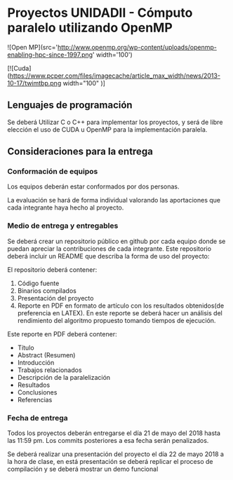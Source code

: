 # Proyectos UNIDADII - Cómputo paralelo utilizando OpenMP

![Open MP](src='http://www.openmp.org/wp-content/uploads/openmp-enabling-hpc-since-1997.png' width='100')

[![Cuda](https://www.pcper.com/files/imagecache/article_max_width/news/2013-10-17/twimtbp.png width="100" )]

## Lenguajes de programación

Se deberá Utilizar C o C++ para implementar los proyectos, y será de libre elección el uso de CUDA u OpenMP para la implementación paralela.

## Consideraciones para la entrega

### Conformación de equipos

Los equipos deberán estar conformados por dos personas. 

La evaluación se hará de forma individual valorando las aportaciones que cada integrante haya hecho al proyecto.

### Medio de entrega y entregables

Se deberá crear un repositorio público en github por cada equipo donde se puedan apreciar la contribuciones de cada integrante. Este repositorio deberá incluir un README que describa la forma de uso del proyecto:

El repositorio deberá contener:
1. Código fuente
2. Binarios compilados
3. Presentación del proyecto 
4. Reporte en PDF en formato de artículo con los resultados obtenidos(de preferencia en LATEX). En este reporte se deberá hacer un análisis del rendimiento del algoritmo propuesto tomando tiempos de ejecución.

Este reporte en PDF deberá contener:
* Título 
* Abstract (Resumen)
* Introducción 
* Trabajos relacionados
* Descripción de la paralelización
* Resultados
* Conclusiones
* Referencias

### Fecha de entrega 

Todos los proyectos deberán entregarse el día 21 de mayo del 2018 hasta las 11:59 pm. Los commits posteriores a esa fecha serán penalizados.

Se deberá realizar una presentación del proyecto el día 22 de mayo 2018 a la hora de clase, en está presentación se deberá replicar el proceso de compilación y se deberá mostrar un demo funcional



